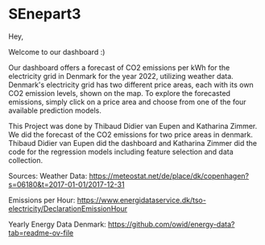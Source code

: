 # SEnepart3

Hey,

Welcome to our dashboard :)

Our dashboard offers a forecast of CO2 emissions per kWh for the electricity grid in Denmark for the year 2022, utilizing weather data. 
Denmark's electricity grid has two different price areas, each with its own CO2 emission levels, shown on the map.
To explore the forecasted emissions, simply click on a price area and choose from one of the four available prediction models.



This Project was done by Thibaud Didier van Eupen and Katharina Zimmer.
We did the forecast of the CO2 emissions for two price areas in denmark.
Thibaud Didier van Eupen did the dashboard and Katharina Zimmer did the code for the regression models including feature selection and data collection.

Sources:
Weather Data: https://meteostat.net/de/place/dk/copenhagen?s=06180&t=2017-01-01/2017-12-31

Emissions per Hour: https://www.energidataservice.dk/tso-electricity/DeclarationEmissionHour

Yearly Energy Data Denmark: https://github.com/owid/energy-data?tab=readme-ov-file
